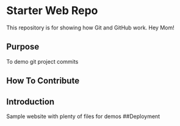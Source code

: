 # Starter Web Repo

This repository is for showing how Git and GitHub work. Hey Mom!

## Purpose
To demo git project commits

## How To Contribute
## Introduction
Sample website with plenty of files for demos
##Deployment